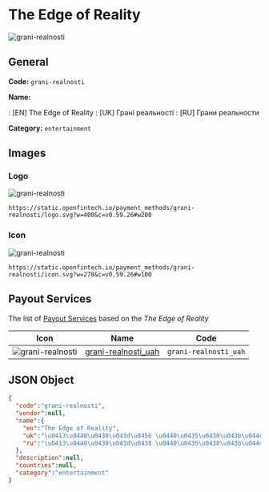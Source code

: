 
# The Edge of Reality 
![grani-realnosti](https://static.openfintech.io/payment_methods/grani-realnosti/logo.svg?w=400&c=v0.59.26#w200)  

## General 
**Code:** `grani-realnosti` 
 
**Name:** 
 
:	[EN] The Edge of Reality 
:	[UK] Грані реальності 
:	[RU] Грани реальности 
 
**Category:** `entertainment` 
 

## Images 

### Logo 
![grani-realnosti](https://static.openfintech.io/payment_methods/grani-realnosti/logo.svg?w=400&c=v0.59.26#w200)  

```
https://static.openfintech.io/payment_methods/grani-realnosti/logo.svg?w=400&c=v0.59.26#w200
```  

### Icon 
![grani-realnosti](https://static.openfintech.io/payment_methods/grani-realnosti/icon.svg?w=278&c=v0.59.26#w100)  

```
https://static.openfintech.io/payment_methods/grani-realnosti/icon.svg?w=278&c=v0.59.26#w100
```  

## Payout Services 
 
The list of [Payout Services](/payout-services/) based on the _The Edge of Reality_ 

|Icon|Name|Code| 
|:---:|:---:|:---:| 
|![grani-realnosti](https://static.openfintech.io/payout_methods/grani-realnosti/icon.png?w=278&c=v0.59.26#w40) |[grani-realnosti_uah](/payout-services/grani-realnosti_uah/)|`grani-realnosti_uah`| 
 

## JSON Object 

```json
{
  "code":"grani-realnosti",
  "vendor":null,
  "name":{
    "en":"The Edge of Reality",
    "uk":"\u0413\u0440\u0430\u043d\u0456 \u0440\u0435\u0430\u043b\u044c\u043d\u043e\u0441\u0442\u0456",
    "ru":"\u0413\u0440\u0430\u043d\u0438 \u0440\u0435\u0430\u043b\u044c\u043d\u043e\u0441\u0442\u0438"
  },
  "description":null,
  "countries":null,
  "category":"entertainment"
}
```  
